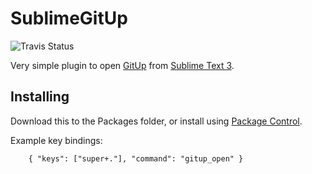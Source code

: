 # SublimeGitUp

![Travis Status](https://travis-ci.com/braver/SublimeGitUp.svg?branch=master)

Very simple plugin to open [GitUp](http://gitup.co/) from [Sublime Text 3](http://www.sublimetext.com/3).

## Installing

Download this to the Packages folder, or install using [Package Control](http://http://packagecontrol.io).

Example key bindings:
```
    { "keys": ["super+."], "command": "gitup_open" }
```
